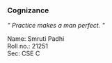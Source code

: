 ### Cognizance

*" Practice makes a man perfect. "*

Name: Smruti Padhi  
Roll no.: 21251  
Sec: CSE C

